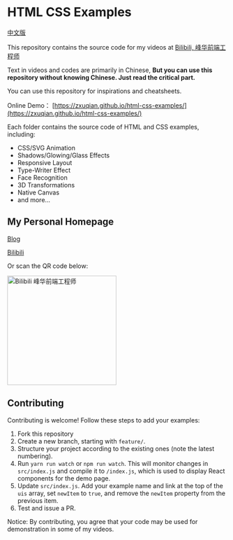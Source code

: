 # HTML CSS Examples

[中文版](./README-zh_CN.md)

This repository contains the source code for my videos at [Bilibili, 峰华前端工程师](https://space.bilibili.com/302954484)

Text in videos and codes are primarily in Chinese, **But you can use this repository without knowing Chinese. Just read the critical part.**

You can use this repository for inspirations and cheatsheets.

Online Demo： [https://zxuqian.github.io/html-css-examples/](https://zxuqian.github.io/html-css-examples/)

Each folder contains the source code of HTML and CSS examples, including:

- CSS/SVG Animation
- Shadows/Glowing/Glass Effects
- Responsive Layout
- Type-Writer Effect
- Face Recognition
- 3D Transformations
- Native Canvas
- and more...

## My Personal Homepage

[Blog](https://zxuqian.cn)

[Bilibili](https://space.bilibili.com/302954484)

Or scan the QR code below: 

<img src="./bilibili.jpg" width="250" alt="Bilibili 峰华前端工程师" />

## Contributing

Contributing is welcome! Follow these steps to add your examples:

1. Fork this repository
2. Create a new branch, starting with `feature/`. 
3. Structure your project according to the existing ones (note the latest numbering).
4. Run `yarn run watch` or `npm run watch`. This will monitor changes in `src/index.js` and compile it to `/index.js`, which is used to display React components for the demo page.
5. Update `src/index.js`. Add your example name and link at the top of the `uis` array, set `newItem` to `true`, and remove the `newItem` property from the previous item.
6. Test and issue a PR.

Notice: By contributing, you agree that your code may be used for demonstration in some of my videos.
